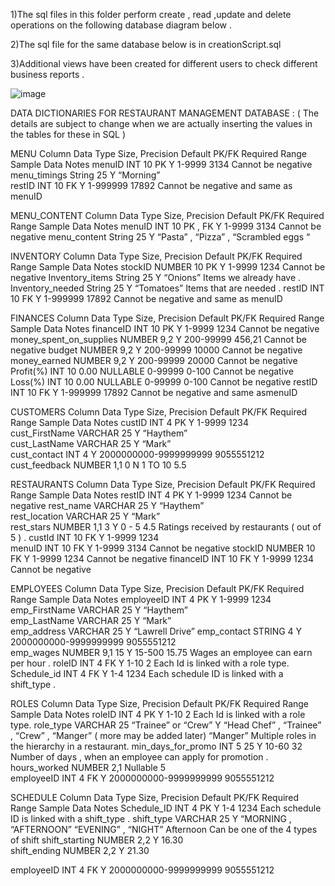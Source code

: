 1)The sql files in this folder perform create , read ,update and delete operations on the following database diagram below .


2)The sql file for the same database below is in creationScript.sql 

3)Additional views have been created for different users to check different business reports .


![image](https://github.com/user-attachments/assets/af05ff83-21f5-418e-9fe8-ce5012001a93)


DATA DICTIONARIES FOR RESTAURANT MANAGEMENT DATABASE :
( The details are subject to change when we are actually inserting the values in the tables for these in SQL )

MENU
Column	Data Type	Size, Precision	Default	PK/FK	Required	Range	Sample Data	Notes
menuID	INT	10		PK	Y	1-9999	3134	Cannot be negative
menu_timings	String	25			Y		“Morning”	
restID	INT	10		FK	Y	1-999999	17892	Cannot be negative and same as menuID

MENU_CONTENT
Column	Data Type	Size, Precision	Default	PK/FK	Required	Range	Sample Data	Notes
menuID	INT	10		PK , FK	Y	1-9999	3134	Cannot be negative
menu_content	String	25			Y		“Pasta” , “Pizza” , “Scrambled eggs “	


INVENTORY
Column	Data Type	Size, Precision	Default	PK/FK	Required	Range	Sample Data	Notes
stockID	NUMBER	10		PK	Y	1-9999	1234	Cannot be negative
Inventory_items	String	25			Y		“Onions”	Items we already have .
Inventory_needed	String	25			Y		“Tomatoes”	Items that are needed .
restID	INT	10		FK	Y	1-999999	17892	Cannot be negative and same as menuID




FINANCES 
Column	Data Type	Size, Precision	Default	PK/FK	Required	Range	Sample Data	Notes
financeID	INT	10		PK	Y	1-9999	1234	Cannot be negative
money_spent_on_supplies	NUMBER	9,2			Y	200-99999	456,21	Cannot be negative
budget	NUMBER	9,2			Y	200-99999	10000	Cannot be negative
money_earned	NUMBER	9,2			Y	200-99999	20000	Cannot be negative
Profit(%)	INT	10	0.00		NULLABLE	0-99999	0-100	Cannot be negative
Loss(%)	INT	10	0.00		NULLABLE	0-99999	0-100	Cannot be negative
restID	INT	10		FK	Y	1-999999	17892	Cannot be negative and same asmenuID

CUSTOMERS
Column	Data Type	Size, Precision	Default	PK/FK	Required	Range	Sample Data	Notes
custID	INT	4		PK	Y	1-9999	1234	
cust_FirstName	VARCHAR	25			Y		“Haythem”	
cust_LastName	VARCHAR	25			Y		“Mark”	
cust_contact	INT	4			Y	2000000000-9999999999	9055551212	
cust_feedback	NUMBER	1,1	0		N	1 TO 10	5.5	


RESTAURANTS
Column	Data Type	Size, Precision	Default	PK/FK	Required	Range	Sample Data	Notes
restID	INT	4		PK	Y	1-9999	1234	Cannot be negative
rest_name	VARCHAR	25			Y		“Haythem”	
rest_location	VARCHAR	25			Y		“Mark”	
rest_stars	NUMBER	1,1	3		Y	0 - 5	4.5	Ratings received by restaurants ( out of 5 ) .
custId	INT	10		FK	Y	1-9999	1234	
menuID	INT	10		FK	Y	1-9999	3134	Cannot be negative
stockID	NUMBER	10		FK	Y	1-9999	1234	Cannot be negative
financeID	INT	10		FK	Y	1-9999	1234	Cannot be negative

EMPLOYEES 
Column	Data Type	Size, Precision	Default	PK/FK	Required	Range	Sample Data	Notes
employeeID	INT	4		PK	Y	1-9999	1234	
emp_FirstName	VARCHAR	25			Y		“Haythem”	
emp_LastName	VARCHAR	25			Y		“Mark”	
emp_address	VARCHAR	25			Y		“Lawrell Drive”	
emp_contact	STRING	4			Y	2000000000-9999999999	9055551212	
emp_wages	NUMBER	9,1	15		Y	15-500	15.75	Wages an employee can earn per hour .
roleID	INT	4		FK	Y	1-10	2	Each Id is linked with a role type.
Schedule_id	INT	4		FK	Y	1-4	1234	Each schedule ID is linked with a shift_type .
								


ROLES
Column	Data Type	Size, Precision	Default	PK/FK	Required	Range	Sample Data	Notes
roleID	INT	4		PK	Y	1-10	2	Each Id is linked with a role type.
role_type	VARCHAR	25	“Trainee” or “Crew”		Y	“Head Chef” , “Trainee” , “Crew” , “Manger”
( more may be added later)	“Manger”	Multiple roles in the hierarchy in a restaurant.
min_days_for_promo	INT	5	25		Y	10-60	32	Number of days , when an employee can apply for promotion .
hours_worked	NUMBER	2,1			Nullable		5	
employeeID	INT	4		FK	Y	2000000000-9999999999	9055551212	

SCHEDULE
Column	Data Type	Size, Precision	Default	PK/FK	Required	Range	Sample Data	Notes
Schedule_ID	INT	4		PK	Y	1-4	1234	Each schedule ID is linked with a shift_type .
shift_type	VARCHAR	25			Y	“MORNING ,
“AFTERNOON” “EVENING” ,
“NIGHT”
	Afternoon	Can be one of the 4 types of shift
shift_starting	NUMBER	2,2			Y		16.30	
shift_ending	NUMBER	2,2			Y		21.30	
								
employeeID	INT	4		FK	Y	2000000000-9999999999	9055551212	



